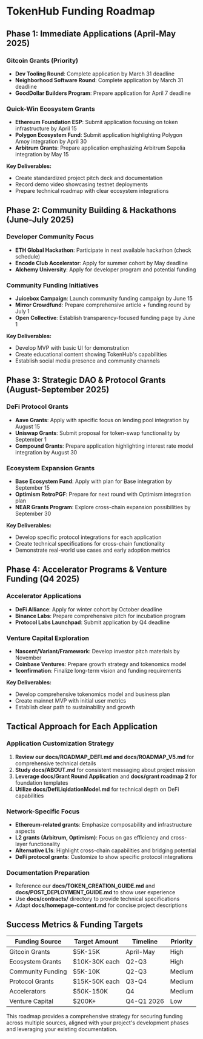 # TokenHub Funding Roadmap

## Phase 1: Immediate Applications (April-May 2025)

### Gitcoin Grants (Priority)
- **Dev Tooling Round**: Complete application by March 31 deadline
- **Neighborhood Software Round**: Complete application by March 31 deadline
- **GoodDollar Builders Program**: Prepare application for April 7 deadline

### Quick-Win Ecosystem Grants
- **Ethereum Foundation ESP**: Submit application focusing on token infrastructure by April 15
- **Polygon Ecosystem Fund**: Submit application highlighting Polygon Amoy integration by April 30
- **Arbitrum Grants**: Prepare application emphasizing Arbitrum Sepolia integration by May 15

**Key Deliverables:**
- Create standardized project pitch deck and documentation
- Record demo video showcasing testnet deployments
- Prepare technical roadmap with clear ecosystem integrations

## Phase 2: Community Building & Hackathons (June-July 2025)

### Developer Community Focus
- **ETH Global Hackathon**: Participate in next available hackathon (check schedule)
- **Encode Club Accelerator**: Apply for summer cohort by May deadline
- **Alchemy University**: Apply for developer program and potential funding

### Community Funding Initiatives
- **Juicebox Campaign**: Launch community funding campaign by June 15
- **Mirror Crowdfund**: Prepare comprehensive article + funding round by July 1
- **Open Collective**: Establish transparency-focused funding page by June 1

**Key Deliverables:**
- Develop MVP with basic UI for demonstration
- Create educational content showing TokenHub's capabilities
- Establish social media presence and community channels

## Phase 3: Strategic DAO & Protocol Grants (August-September 2025)

### DeFi Protocol Grants
- **Aave Grants**: Apply with specific focus on lending pool integration by August 15
- **Uniswap Grants**: Submit proposal for token-swap functionality by September 1
- **Compound Grants**: Prepare application highlighting interest rate model integration by August 30

### Ecosystem Expansion Grants
- **Base Ecosystem Fund**: Apply with plan for Base integration by September 15
- **Optimism RetroPGF**: Prepare for next round with Optimism integration plan
- **NEAR Grants Program**: Explore cross-chain expansion possibilities by September 30

**Key Deliverables:**
- Develop specific protocol integrations for each application
- Create technical specifications for cross-chain functionality
- Demonstrate real-world use cases and early adoption metrics

## Phase 4: Accelerator Programs & Venture Funding (Q4 2025)

### Accelerator Applications
- **DeFi Alliance**: Apply for winter cohort by October deadline
- **Binance Labs**: Prepare comprehensive pitch for incubation program
- **Protocol Labs Launchpad**: Submit application by Q4 deadline

### Venture Capital Exploration
- **Nascent/Variant/Framework**: Develop investor pitch materials by November
- **Coinbase Ventures**: Prepare growth strategy and tokenomics model
- **1confirmation**: Finalize long-term vision and funding requirements

**Key Deliverables:**
- Develop comprehensive tokenomics model and business plan
- Create mainnet MVP with initial user metrics
- Establish clear path to sustainability and growth

## Tactical Approach for Each Application

### Application Customization Strategy
1. **Review our docs/ROADMAP_DEFI.md and docs/ROADMAP_V5.md** for comprehensive technical details
2. **Study docs/ABOUT.md** for consistent messaging about project mission
3. **Leverage docs/Grant Round Application** and **docs/grant roadmap 2** for foundation templates
4. **Utilize docs/DefiLiqidationModel.md** for technical depth on DeFi capabilities

### Network-Specific Focus
- **Ethereum-related grants**: Emphasize composability and infrastructure aspects
- **L2 grants (Arbitrum, Optimism)**: Focus on gas efficiency and cross-layer functionality
- **Alternative L1s**: Highlight cross-chain capabilities and bridging potential
- **DeFi protocol grants**: Customize to show specific protocol integrations

### Documentation Preparation
- Reference our **docs/TOKEN_CREATION_GUIDE.md** and **docs/POST_DEPLOYMENT_GUIDE.md** to show user experience
- Use **docs/contracts/** directory to provide technical specifications
- Adapt **docs/homepage-content.md** for concise project descriptions

## Success Metrics & Funding Targets

| Funding Source | Target Amount | Timeline | Priority |
|----------------|---------------|----------|----------|
| Gitcoin Grants | $5K-15K | April-May | High |
| Ecosystem Grants | $10K-30K each | Q2-Q3 | High |
| Community Funding | $5K-10K | Q2-Q3 | Medium |
| Protocol Grants | $15K-50K each | Q3-Q4 | Medium |
| Accelerators | $50K-150K | Q4 | Medium |
| Venture Capital | $200K+ | Q4-Q1 2026 | Low |

This roadmap provides a comprehensive strategy for securing funding across multiple sources, aligned with your project's development phases and leveraging your existing documentation.